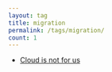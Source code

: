 ```yaml
---
layout: tag
title: migration
permalink: /tags/migration/
count: 1
---
```


- [Cloud is not for us](https://husyn.dev/cloud-is-not-for-me/)
